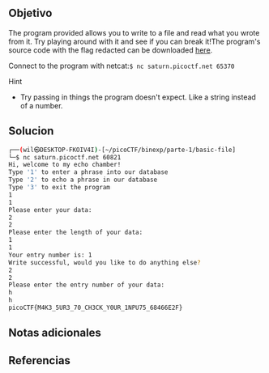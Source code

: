## Objetivo
The program provided allows you to write to a file and read what you wrote from it. Try playing around with it and see if you can break it!The program's source code with the flag redacted can be downloaded [here](https://artifacts.picoctf.net/c/140/program-redacted.c).

Connect to the program with netcat:`$ nc saturn.picoctf.net 65370`

Hint
- Try passing in things the program doesn't expect. Like a string instead of a number.
## Solucion

```bash
┌──(wil㉿DESKTOP-FKOIV4I)-[~/picoCTF/binexp/parte-1/basic-file]
└─$ nc saturn.picoctf.net 60821
Hi, welcome to my echo chamber!
Type '1' to enter a phrase into our database
Type '2' to echo a phrase in our database
Type '3' to exit the program
1
1
Please enter your data:
2
2
Please enter the length of your data:
1
1
Your entry number is: 1
Write successful, would you like to do anything else?
2
2
Please enter the entry number of your data:
h
h
picoCTF{M4K3_5UR3_70_CH3CK_Y0UR_1NPU75_68466E2F}
```

## Notas adicionales
## Referencias
